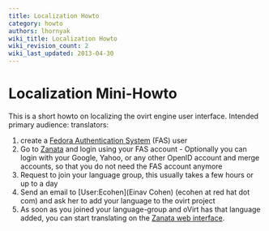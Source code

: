 ```yaml
---
title: Localization Howto
category: howto
authors: lhornyak
wiki_title: Localization Howto
wiki_revision_count: 2
wiki_last_updated: 2013-04-30
---
```


<!-- TODO: Content review -->

# Localization Mini-Howto

This is a short howto on localizing the ovirt engine user interface. Intended primary audience: translators:

1.  create a [Fedora Authentication System](https://admin.fedoraproject.org/accounts/) (FAS) user
2.  Go to [Zanata](https://translate.zanata.org/) and login using your FAS account - Optionally you can login with your Google, Yahoo, or any other OpenID account and merge accounts, so that you do not need the FAS account anymore
3.  Request to join your language group, this usually takes a few hours or up to a day
4.  Send an email to [User:Ecohen](Einav Cohen) (ecohen at red hat dot com) and ask her to add your language to the ovirt project
5.  As soon as you joined your language-group and oVirt has that language added, you can start translating on the [Zanata web interface](https://translate.zanata.org/zanata/project/view/ovirt).
